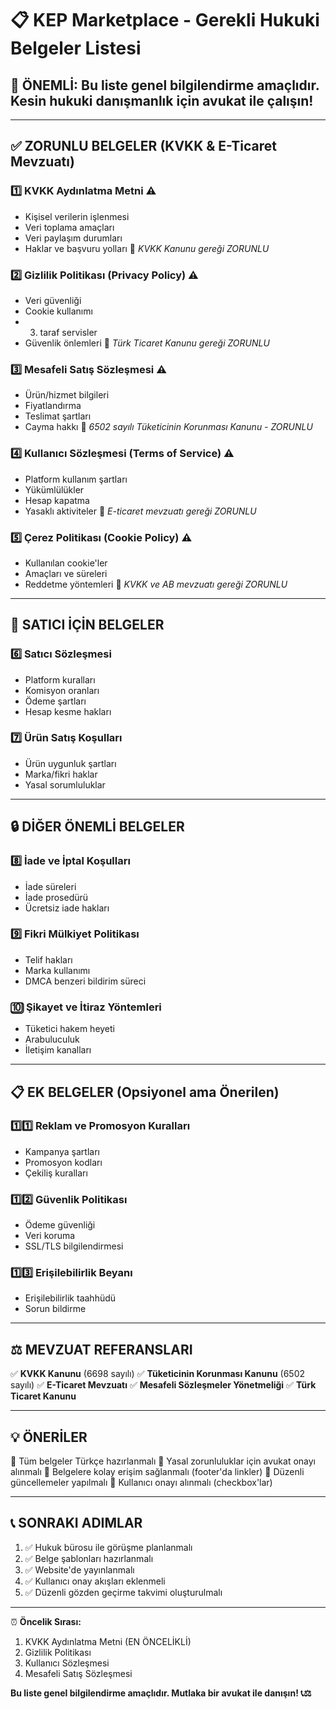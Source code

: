 # 📋 KEP Marketplace - Gerekli Hukuki Belgeler Listesi

## 🚨 ÖNEMLİ: Bu liste genel bilgilendirme amaçlıdır. Kesin hukuki danışmanlık için avukat ile çalışın!

---

## ✅ ZORUNLU BELGELER (KVKK & E-Ticaret Mevzuatı)

### 1️⃣ **KVKK Aydınlatma Metni** ⚠️

- Kişisel verilerin işlenmesi
- Veri toplama amaçları
- Veri paylaşım durumları
- Haklar ve başvuru yolları
  📌 _KVKK Kanunu gereği ZORUNLU_

### 2️⃣ **Gizlilik Politikası (Privacy Policy)** ⚠️

- Veri güvenliği
- Cookie kullanımı
- 3. taraf servisler
- Güvenlik önlemleri
  📌 _Türk Ticaret Kanunu gereği ZORUNLU_

### 3️⃣ **Mesafeli Satış Sözleşmesi** ⚠️

- Ürün/hizmet bilgileri
- Fiyatlandırma
- Teslimat şartları
- Cayma hakkı
  📌 _6502 sayılı Tüketicinin Korunması Kanunu - ZORUNLU_

### 4️⃣ **Kullanıcı Sözleşmesi (Terms of Service)** ⚠️

- Platform kullanım şartları
- Yükümlülükler
- Hesap kapatma
- Yasaklı aktiviteler
  📌 _E-ticaret mevzuatı gereği ZORUNLU_

### 5️⃣ **Çerez Politikası (Cookie Policy)** ⚠️

- Kullanılan cookie'ler
- Amaçları ve süreleri
- Reddetme yöntemleri
  📌 _KVKK ve AB mevzuatı gereği ZORUNLU_

---

## 📝 SATICI İÇİN BELGELER

### 6️⃣ **Satıcı Sözleşmesi**

- Platform kuralları
- Komisyon oranları
- Ödeme şartları
- Hesap kesme hakları

### 7️⃣ **Ürün Satış Koşulları**

- Ürün uygunluk şartları
- Marka/fikri haklar
- Yasal sorumluluklar

---

## 🔒 DİĞER ÖNEMLİ BELGELER

### 8️⃣ **İade ve İptal Koşulları**

- İade süreleri
- İade prosedürü
- Ücretsiz iade hakları

### 9️⃣ **Fikri Mülkiyet Politikası**

- Telif hakları
- Marka kullanımı
- DMCA benzeri bildirim süreci

### 🔟 **Şikayet ve İtiraz Yöntemleri**

- Tüketici hakem heyeti
- Arabuluculuk
- İletişim kanalları

---

## 📋 EK BELGELER (Opsiyonel ama Önerilen)

### 1️⃣1️⃣ **Reklam ve Promosyon Kuralları**

- Kampanya şartları
- Promosyon kodları
- Çekiliş kuralları

### 1️⃣2️⃣ **Güvenlik Politikası**

- Ödeme güvenliği
- Veri koruma
- SSL/TLS bilgilendirmesi

### 1️⃣3️⃣ **Erişilebilirlik Beyanı**

- Erişilebilirlik taahhüdü
- Sorun bildirme

---

## ⚖️ MEVZUAT REFERANSLARI

✅ **KVKK Kanunu** (6698 sayılı)
✅ **Tüketicinin Korunması Kanunu** (6502 sayılı)
✅ **E-Ticaret Mevzuatı**
✅ **Mesafeli Sözleşmeler Yönetmeliği**
✅ **Türk Ticaret Kanunu**

---

## 💡 ÖNERİLER

🔹 Tüm belgeler Türkçe hazırlanmalı
🔹 Yasal zorunluluklar için avukat onayı alınmalı
🔹 Belgelere kolay erişim sağlanmalı (footer'da linkler)
🔹 Düzenli güncellemeler yapılmalı
🔹 Kullanıcı onayı alınmalı (checkbox'lar)

---

## 📞 SONRAKI ADIMLAR

1. ✅ Hukuk bürosu ile görüşme planlanmalı
2. ✅ Belge şablonları hazırlanmalı
3. ✅ Website'de yayınlanmalı
4. ✅ Kullanıcı onay akışları eklenmeli
5. ✅ Düzenli gözden geçirme takvimi oluşturulmalı

---

⏰ **Öncelik Sırası:**

1. KVKK Aydınlatma Metni (EN ÖNCELİKLİ)
2. Gizlilik Politikası
3. Kullanıcı Sözleşmesi
4. Mesafeli Satış Sözleşmesi

**Bu liste genel bilgilendirme amaçlıdır. Mutlaka bir avukat ile danışın! 📞⚖️**

